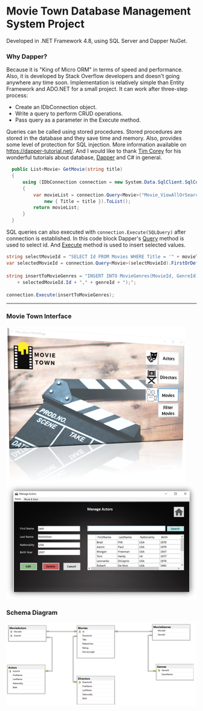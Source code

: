 # Movie Town Database Management System Project

Developed in .NET Framework 4.8, using SQL Server and Dapper NuGet.

### Why Dapper?
Because it is "King of Micro ORM" in terms of speed and performance. Also, it is developed by Stack Overflow developers and doesn't going anywhere any time soon.
Implementation is relatively simple than Entity Framework and ADO.NET for a small project. It can work after three-step process:
- Create an IDbConnection object.
- Write a query to perform CRUD operations.
- Pass query as a parameter in the Execute method.

Queries can be called using stored procedures. Stored procedures are stored in the database and they save time and memory.
Also, provides some level of protection for SQL injection. More information available on https://dapper-tutorial.net/. And I would like to thank [Tim Corey](https://www.iamtimcorey.com/) for his wonderful tutorials about database, [Dapper](https://www.youtube.com/watch?v=eKkh5Xm0OlU) and C# in general.


```csharp
  public List<Movie> GetMovie(string title)
  {
      using (IDbConnection connection = new System.Data.SqlClient.SqlConnection(Helper.CnnVal("MovieDatabaseDB")))
      {
          var movieList = connection.Query<Movie>("Movie_ViewAllOrSearchByTitle @Title",
              new { Title = title }).ToList();
          return movieList;
      }
  }
```
SQL queries can also executed with `connection.Execute(SQLQuery)` after connection is established.
In this code block Dapper's [Query](https://dapper-tutorial.net/query) method is used to select id. And [Execute](https://dapper-tutorial.net/query) method is used to insert selected values.
```c#
string selectMovieId = "SELECT Id FROM Movies WHERE Title = '" + movieTitle + "';";
var selectedMovieId = connection.Query<Movie>(selectMovieId).FirstOrDefault();

string insertToMovieGenres = "INSERT INTO MovieGenres(MovieId, GenreId) VALUES ( "
    + selectedMovieId.Id + "," + genreId + ");";

connection.Execute(insertToMovieGenres);
```

--------------
### Movie Town Interface
![Home][homepage]
![ui][ui]

### Schema Diagram

![er-diagram][schema]


[homepage]: images/MovieTown_Homepage.png "MovieTown_Homepage"
[ui]: images/MovieTown_UI2.png "MovieTown_UI2"
[schema]:images/Schema&#32;Diagram&#32;Movie&#32;Town.png "schema"



